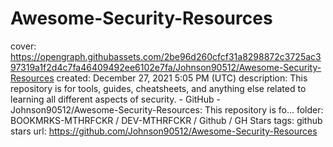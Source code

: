 # Awesome-Security-Resources

cover: https://opengraph.githubassets.com/2be96d260cfcf31a8298872c3725ac397319a1f2d4c7fa46409492ee6102e7fa/Johnson90512/Awesome-Security-Resources
created: December 27, 2021 5:05 PM (UTC)
description: This repository is for tools, guides, cheatsheets, and anything else related to learning all different aspects of security. - GitHub - Johnson90512/Awesome-Security-Resources: This repository is fo...
folder: BOOKMRKS-MTHRFCKR / DEV-MTHRFCKR / Github / GH Stars
tags: github stars
url: https://github.com/Johnson90512/Awesome-Security-Resources